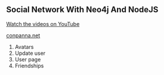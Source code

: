 ## Social Network With Neo4j And NodeJS

[Watch the videos on YouTube](https://www.youtube.com/playlist?list=PLZLIJjnAGQcbYnsvHVyVJ_l890hWMJ5Zw)

[conpanna.net](http://conpanna.net)


1. Avatars
2. Update user
3. User page
4. Friendships